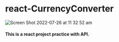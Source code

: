 # react-CurrencyConverter
![Screen Shot 2022-07-26 at 11 32 52 am](https://user-images.githubusercontent.com/83133588/180918078-3b5531c1-7f77-42ec-9b2b-727589dc81ad.png)


#### This is a react project practice with API.
